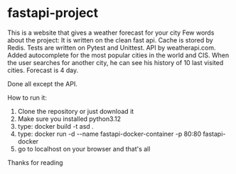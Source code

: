 # fastapi-project

This is a website that gives a weather forecast for your city 
Few words about the project: It is written on the clean fast api. Cache is stored by Redis. Tests are written on Pytest and Unittest. API by weatherapi.com. Added autocomplete for the most popular cities in the world and CIS. When the user searches for another city, he can see his history of 10 last visited cities. Forecast is 4 day. 

Done all except the API.



How to run it:
1. Clone the repository or just download it
2. Make sure you installed python3.12
3. type: docker build -t asd .
4. type: docker run -d --name fastapi-docker-container -p 80:80 fastapi-docker
5. go to localhost on your browser and that's all


Thanks for reading
